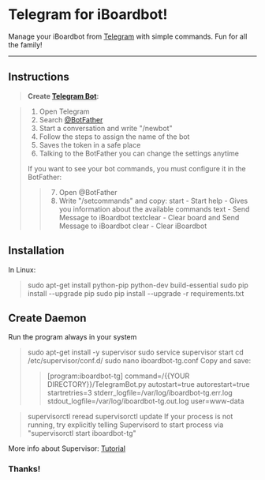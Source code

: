 Telegram for iBoardbot!
===================

Manage your iBoardbot from [Telegram](https://telegram.org/) with simple commands. Fun for all the family!

----------


Instructions
-------------

> **Create [Telegram Bot](https://core.telegram.org/bots):**

> 1. Open Telegram
> 2. Search [@BotFather](https://telegram.me/BotFather)
> 3. Start a conversation and write "/newbot"
> 4. Follow the steps to assign the name of the bot
> 5. Saves the token in a safe place
> 6. Talking to the BotFather you can change the settings anytime
> 
> If you want to see your bot commands, you must configure it in the BotFather:
>> 7. Open @BotFather
>> 8. Write "/setcommands" and copy:
	start - Start
	help - Gives you information about the available commands
    text - Send Message to iBoardbot
    textclear - Clear board and Send Message to iBoardbot
    clear - Clear iBoardbot
	
	
Installation
-------------------
In Linux:
> sudo apt-get install python-pip python-dev build-essential 
> sudo pip install --upgrade pip 
> sudo pip install --upgrade -r requirements.txt

Create Daemon
-------------------
Run the program always in your system
>sudo apt-get install -y supervisor
>sudo service supervisor start
>cd /etc/supervisor/conf.d/
>sudo nano iboardbot-tg.conf
>Copy and save:
>>[program:iboardbot-tg]
	command=/{{YOUR DIRECTORY}}/TelegramBot.py
	autostart=true
	autorestart=true
	startretries=3
	stderr_logfile=/var/log/iboardbot-tg.err.log
	stdout_logfile=/var/log/iboardbot-tg.out.log
	user=www-data

>supervisorctl reread
supervisorctl update
If your process is not running, try explicitly telling Supervisord to start process via "supervisorctl start iboardbot-tg"

More info about Supervisor: [Tutorial](https://stackedit.io/)

### Thanks!

